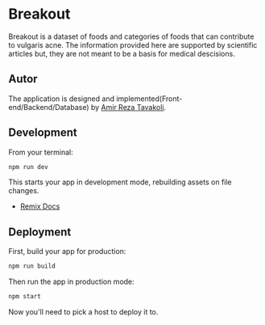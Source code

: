 # Breakout

Breakout is a dataset of foods and categories of foods that can
contribute to vulgaris acne. The information provided here are
supported by scientific articles but, they are not meant to be a basis
for medical descisions.

## Autor

The application is designed and
implemented(Front-end/Backend/Database) by
[Amir Reza Tavakoli](https://github.com/amir-reza-tavakkoli).

## Development

From your terminal:

```sh
npm run dev
```

This starts your app in development mode, rebuilding assets on file changes.

-   [Remix Docs](https://remix.run/docs)

## Deployment

First, build your app for production:

```sh
npm run build
```

Then run the app in production mode:

```sh
npm start
```

Now you'll need to pick a host to deploy it to.
